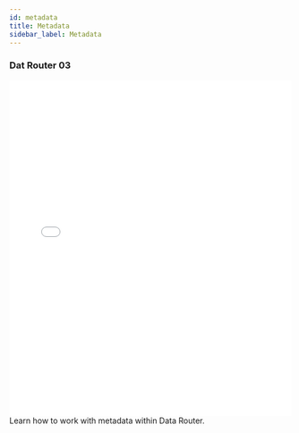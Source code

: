 ```yaml
---
id: metadata
title: Metadata
sidebar_label: Metadata
---
```


### Dat Router 03
<iframe src="//fast.wistia.net/embed/iframe/rgchzfl0cu?videoFoam=true"
allowtransparency="true" frameborder="0" scrolling="no" class="wistia_embed"
name="wistia_embed" allowfullscreen mozallowfullscreen webkitallowfullscreen
oallowfullscreen msallowfullscreen width="100%" height="600"></iframe>
<script src="//fast.wistia.net/assets/external/iframe-api-v1.js"></script>
<br/>
Learn how to work with metadata within Data Router.